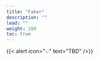 ```yaml
---
title: "Faker"
description: ""
lead: ""
weight: 280
toc: true
---
```


{{< alert icon="💡" text="TBD" />}}
